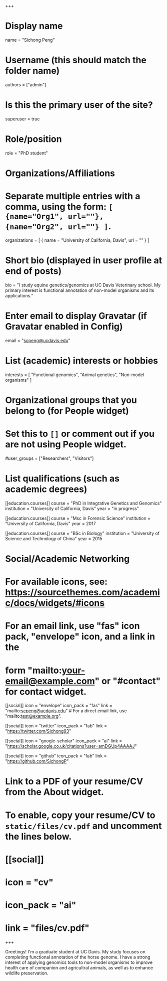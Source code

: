 +++
# Display name
name = "Sichong Peng"

# Username (this should match the folder name)
authors = ["admin"]

# Is this the primary user of the site?
superuser = true

# Role/position
role = "PhD student"

# Organizations/Affiliations
#   Separate multiple entries with a comma, using the form: `[ {name="Org1", url=""}, {name="Org2", url=""} ]`.
organizations = [ { name = "University of California, Davis", url = "" } ]

# Short bio (displayed in user profile at end of posts)
bio = "I study equine genetics/genomics at UC Davis Veterinary school. My primary interest is functional annotation of non-model organisms and its applications."

# Enter email to display Gravatar (if Gravatar enabled in Config)
email = "scpeng@ucdavis.edu"

# List (academic) interests or hobbies
interests = [
  "Functional genomics",
  "Animal genetics",
  "Non-model organisms"
]

# Organizational groups that you belong to (for People widget)
#   Set this to `[]` or comment out if you are not using People widget.
#user_groups = ["Researchers", "Visitors"]

# List qualifications (such as academic degrees)
[[education.courses]]
  course = "PhD in Integrative Genetics and Genomics"
  institution = "University of California, Davis"
  year = "in progress"

[[education.courses]]
  course = "Msc in Forensic Science"
  institution = "University of California, Davis"
  year = 2017

[[education.courses]]
  course = "BSc in Biology"
  institution = "University of Science and Technology of China"
  year = 2015

# Social/Academic Networking
# For available icons, see: https://sourcethemes.com/academic/docs/widgets/#icons
#   For an email link, use "fas" icon pack, "envelope" icon, and a link in the
#   form "mailto:your-email@example.com" or "#contact" for contact widget.

[[social]]
  icon = "envelope"
  icon_pack = "fas"
  link = "mailto:scpeng@ucdavis.edu"  # For a direct email link, use "mailto:test@example.org".

[[social]]
  icon = "twitter"
  icon_pack = "fab"
  link = "https://twitter.com/Sichong93"

[[social]]
  icon = "google-scholar"
  icon_pack = "ai"
  link = "https://scholar.google.co.uk/citations?user=amDGUp4AAAAJ"

[[social]]
  icon = "github"
  icon_pack = "fab"
  link = "https://github.com/SichongP"

# Link to a PDF of your resume/CV from the About widget.
# To enable, copy your resume/CV to `static/files/cv.pdf` and uncomment the lines below.
# [[social]]
#   icon = "cv"
#   icon_pack = "ai"
#   link = "files/cv.pdf"

+++

Greetings! I'm a graduate student at UC Davis. My study focuses on completing functional annotation of the horse genome. I have a strong interest of applying genomics tools to non-model organisms to improve health care of companion and agricultral animals, as well as to enhance wildlife preservation.

